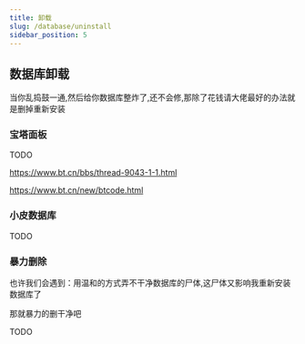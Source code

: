 ```yaml
---
title: 卸载
slug: /database/uninstall
sidebar_position: 5
---
```


## 数据库卸载

当你乱捣鼓一通,然后给你数据库整炸了,还不会修,那除了花钱请大佬最好的办法就是删掉重新安装

### 宝塔面板

TODO

https://www.bt.cn/bbs/thread-9043-1-1.html

https://www.bt.cn/new/btcode.html

### 小皮数据库

TODO

### 暴力删除

也许我们会遇到：用温和的方式弄不干净数据库的尸体,这尸体又影响我重新安装数据库了

那就暴力的删干净吧

TODO
